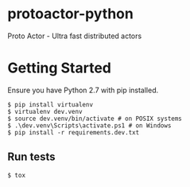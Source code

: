 # protoactor-python
Proto Actor - Ultra fast distributed actors

# Getting Started

Ensure you have Python 2.7 with pip installed.

```
$ pip install virtualenv
$ virtualenv dev.venv
$ source dev.venv/bin/activate # on POSIX systems
$ .\dev.venv\Scripts\activate.ps1 # on Windows
$ pip install -r requirements.dev.txt
```

## Run tests

```
$ tox
```
